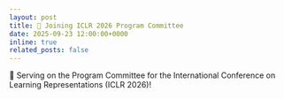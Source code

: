 ```yaml
---
layout: post
title: 🔧 Joining ICLR 2026 Program Committee
date: 2025-09-23 12:00:00+0000
inline: true
related_posts: false
---
```


🔗 Serving on the Program Committee for the International Conference on Learning Representations (ICLR 2026)!